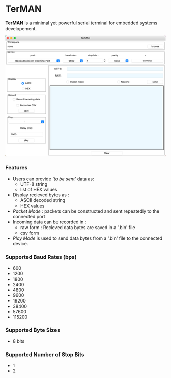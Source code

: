 # TerMAN
**TerMAN** is a minimal yet powerful serial terminal for embedded systems developement.

![application window](/images/app.png)

### **Features**
* Users can provide *'to be sent'* data as:
    * UTF-8 string
    * list of HEX values
* Display recieved bytes as :
    * ASCII decoded string
    * HEX values
* *Packet Mode* : packets can be constructed and sent repeatedly to the connected port
* Incoming data can be recorded in :
    * raw form : Recieved data bytes are saved in a '.bin' file
    * csv form
* *Play Mode* is used to send data bytes from a '.bin' file to the connected device.

### **Supported Baud Rates (bps)**
* 600
* 1200
* 1800
* 2400
* 4800
* 9600
* 19200
* 38400
* 57600
* 115200

### **Supported Byte Sizes**
* 8 bits

### **Supported Number of Stop Bits**
* 1
* 2
